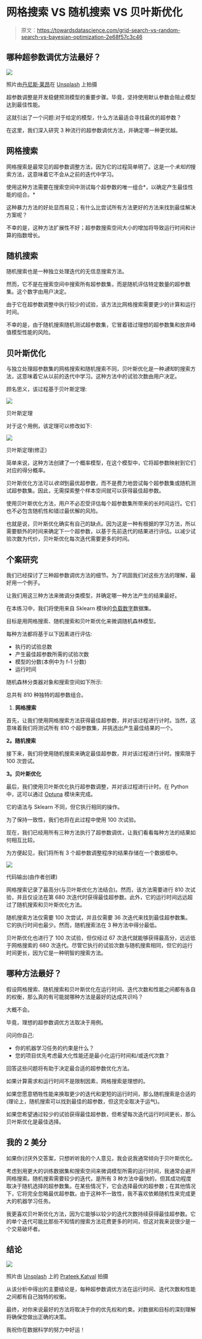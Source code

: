 # 网格搜索 VS 随机搜索 VS 贝叶斯优化

> 原文：<https://towardsdatascience.com/grid-search-vs-random-search-vs-bayesian-optimization-2e68f57c3c46>

## 哪种超参数调优方法最好？

![](img/ef2e645a8098d297d3afb7fb06cd5286.png)

照片由[丹尼斯·莱昂](https://unsplash.com/@denisseleon?utm_source=medium&utm_medium=referral)在 [Unsplash](https://unsplash.com?utm_source=medium&utm_medium=referral) 上拍摄

超参数调整是开发稳健预测模型的重要步骤。毕竟，坚持使用默认参数会阻止模型达到最佳性能。

这就引出了一个问题:对于给定的模型，什么方法最适合寻找最优的超参数？

在这里，我们深入研究 3 种流行的超参数调优方法，并确定哪一种更优越。

## 网格搜索

网格搜索是最常见的超参数调整方法，因为它的过程简单明了。这是一个*未知的*搜索方法，这意味着它不会从之前的迭代中学习。

使用这种方法需要在搜索空间中测试每个超参数的唯一组合*，以确定产生最佳性能的组合。*

这种暴力方法的好处显而易见；有什么比尝试所有方法更好的方法来找到最佳解决方案呢？

不幸的是，这种方法扩展性不好；超参数搜索空间大小的增加将导致运行时间和计算的指数增长。

## 随机搜索

随机搜索也是一种独立处理迭代的无信息搜索方法。

然而，它不是在搜索空间中搜索所有超参数集，而是随机评估特定数量的超参数集。这个数字由用户决定。

由于它在超参数调整中执行较少的试验，该方法比网格搜索需要更少的计算和运行时间。

不幸的是，由于随机搜索随机测试超参数集，它冒着错过理想的超参数集和放弃峰值模型性能的风险。

## 贝叶斯优化

与独立处理超参数集的网格搜索和随机搜索不同，贝叶斯优化是一种*通知*的搜索方法，这意味着它从以前的迭代中学习。这种方法中的试验次数由用户决定。

顾名思义，该过程基于贝叶斯定理:

![](img/e59552d550f0d070d23c425849dc5d70.png)

贝叶斯定理

对于这个用例，该定理可以修改如下:

![](img/c895006381c2f1d3349e9e80090e06c2.png)

贝叶斯定理(修正)

简单来说，这种方法创建了一个概率模型，在这个模型中，它将超参数映射到它们对应的得分概率。

贝叶斯优化方法可以*收敛*到最优超参数，而不是费力地尝试每个超参数集或随机测试超参数集。因此，无需探索整个样本空间就可以获得最佳超参数。

使用贝叶斯优化方法，用户不必忍受评估每个超参数集所带来的长时间运行。它们也不必包含随机性和错过最优解的风险。

也就是说，贝叶斯优化确实有自己的缺点。因为这是一种有根据的学习方法，所以需要额外的时间来确定下一个超参数，以基于先前迭代的结果进行评估。以减少试验次数为代价，贝叶斯优化每次迭代需要更多的时间。

## 个案研究

我们已经探讨了三种超参数调优方法的细节。为了巩固我们对这些方法的理解，最好用一个例子。

让我们用这三种方法来微调分类模型，并确定哪一种方法产生的结果最好。

在本练习中，我们将使用来自 Sklearn 模块的[负载数字](https://scikit-learn.org/stable/modules/generated/sklearn.datasets.load_digits.html)数据集。

目标是用网格搜索、随机搜索和贝叶斯优化来微调随机森林模型。

每种方法都将基于以下因素进行评估:

*   执行的试验总数
*   产生最佳超参数所需的试验次数
*   模型的分数(本例中为 f-1 分数)
*   运行时间

随机森林分类器对象和搜索空间如下所示:

总共有 810 种独特的超参数组合。

1.  **网格搜索**

首先，让我们使用网格搜索方法获得最佳超参数，并对该过程进行计时。当然，这意味着我们将测试所有 810 个超参数集，并挑选出产生最佳结果的一个。

**2。随机搜索**

接下来，我们将使用随机搜索来确定最佳超参数，并对该过程进行计时。搜索限于 100 次尝试。

**3。贝叶斯优化**

最后，我们使用贝叶斯优化执行超参数调整，并对该过程进行计时。在 Python 中，这可以通过 [Optuna](https://optuna.org/) 模块来完成。

它的语法与 Sklearn 不同，但它执行相同的操作。

为了保持一致性，我们也将在此过程中使用 100 次试验。

现在，我们已经用所有三种方法执行了超参数调优，让我们看看每种方法的结果如何相互比较。

为方便起见，我们将所有 3 个超参数调整程序的结果存储在一个数据框中。

![](img/cb379abff3e378e897d37bb97e3f5888.png)

代码输出(由作者创建)

网格搜索记录了最高分(与贝叶斯优化方法结合)。然而，该方法需要进行 810 次试验，并且仅设法在第 680 次迭代时获得最佳超参数。此外，它的运行时间远远超过了随机搜索和贝叶斯优化方法。

随机搜索方法仅需要 100 次尝试，并且仅需要 36 次迭代来找到最佳超参数集。它的执行时间也最少。然而，随机搜索法在 3 种方法中得分最低。

贝叶斯优化也进行了 100 次试验，但仅经过 67 次迭代就能够获得最高分，远远低于网格搜索的 680 次迭代。尽管它执行的试验次数与随机搜索相同，但它的运行时间更长，因为它是一种明智的搜索方法。

## 哪种方法最好？

假设网格搜索、随机搜索和贝叶斯优化在运行时间、迭代次数和性能之间都有各自的权衡，那么真的有可能就哪种方法是最好的达成共识吗？

大概不会。

毕竟，理想的超参数调优方法取决于用例。

问问你自己:

*   你的机器学习任务的约束是什么？
*   您的项目优先考虑最大化性能还是最小化运行时间和/或迭代次数？

回答这些问题将有助于决定最合适的超参数优化方法。

如果计算需求和运行时间不是限制因素，网格搜索是理想的。

如果您愿意牺牲性能来换取更少的迭代和更短的运行时间，那么随机搜索是合适的(理论上，随机搜索可以找到最佳的超参数，但这完全取决于运气)。

如果您希望通过较少的试验获得最佳超参数，但希望每次迭代运行时间更长，那么贝叶斯优化是最佳选择。

## 我的 2 美分

如果你讨厌外交答案，只想听听我的个人意见，我会说我通常倾向于贝叶斯优化。

考虑到用更大的训练数据集和搜索空间来微调模型所需的运行时间，我通常会避开网格搜索。随机搜索需要较少的迭代，是所有 3 种方法中最快的，但其成功程度取决于随机选择的超参数集。在某些情况下，它会选择最优的超参数；在其他情况下，它将完全忽略最优超参数。由于这种不一致性，我不喜欢依赖随机性来完成更大的机器学习任务。

我更喜欢贝叶斯优化方法，因为它能够以较少的迭代次数持续获得最佳超参数。它的单个迭代可能比那些不知情的搜索方法花费更多的时间，但这对我来说很少是一个交易破坏者。

## 结论

![](img/b86dd55544f60888ece46fe67a71f3da.png)

照片由 [Unsplash](https://unsplash.com?utm_source=medium&utm_medium=referral) 上的 [Prateek Katyal](https://unsplash.com/@prateekkatyal?utm_source=medium&utm_medium=referral) 拍摄

从该分析中得出的主要结论是，每种超参数调优方法在运行时间、迭代次数和性能之间都有自己独特的权衡。

最终，对你来说最好的方法将取决于你的优先权和约束。对数据和目标的深刻理解将确保您做出正确的决策。

我祝你在数据科学的努力中好运！